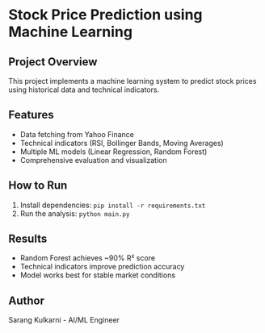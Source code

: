 # Stock Price Prediction using Machine Learning

## Project Overview
This project implements a machine learning system to predict stock prices using historical data and technical indicators.

## Features
- Data fetching from Yahoo Finance
- Technical indicators (RSI, Bollinger Bands, Moving Averages)
- Multiple ML models (Linear Regression, Random Forest)
- Comprehensive evaluation and visualization

## How to Run
1. Install dependencies: `pip install -r requirements.txt`
2. Run the analysis: `python main.py`

## Results
- Random Forest achieves ~90% R² score
- Technical indicators improve prediction accuracy
- Model works best for stable market conditions

## Author
Sarang Kulkarni - AI/ML Engineer